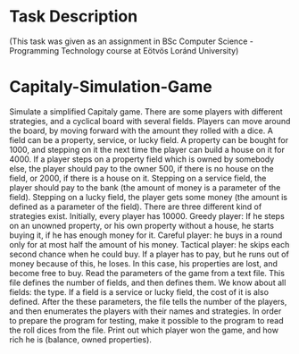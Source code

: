 # Task Description
(This task was given as an assignment in BSc Computer Science - Programming Technology course at Eötvös Loránd University)


# Capitaly-Simulation-Game

Simulate a simplified Capitaly game. There are some players with different strategies, and a cyclical board with several fields. Players can move around the board, by moving forward with the amount they rolled with a dice. A field can be a property, service, or lucky field. A property can be bought for 1000, and stepping on it the next time the player can build a house on it for 4000. If a player steps on a property field which is owned by somebody else, the player should pay to the owner 500, if there is no house on the field, or 2000, if there is a house on it. Stepping on a service field, the player should pay to the bank (the amount of money is a parameter of the field). Stepping on a lucky field, the player gets some money (the amount is defined as a parameter of the field). 
There are three different kind of strategies exist. Initially, every player has 10000.
Greedy player: If he steps on an unowned property, or his own property without a house, he starts buying it, if he has enough money for it.
Careful player: he buys in a round only for at most half the amount of his money.
Tactical player: he skips each second chance when he could buy.
If a player has to pay, but he runs out of money because of this, he loses. In this case, his properties are lost, and become free to buy.
Read the parameters of the game from a text file. This file defines the number of fields, and then defines them. We know about all fields: the type. If a field is a service or lucky field, the cost of it is also defined. After the these parameters, the file tells the number of the players, and then enumerates the players with their names and strategies.
In order to prepare the program for testing, make it possible to the program to read the roll dices from the file.
Print out which player won the game, and how rich he is (balance, owned properties).
